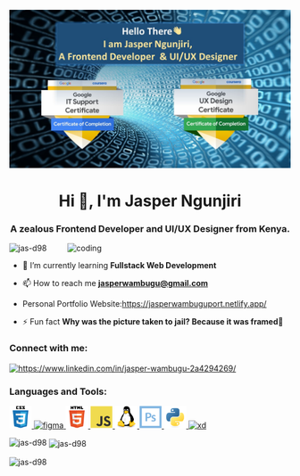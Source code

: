![logo](https://github.com/JAS-D98/JAS-D98/blob/main/Github%20Cover%20.jpg)
<h1 align="center">Hi 👋, I'm Jasper Ngunjiri</h1>
<h3 align="center">A zealous Frontend Developer and UI/UX Designer from Kenya.</h3>

<img align="right" alt="coding" width="400" src="https://media.tenor.com/Aw2-4sShkCUAAAAd/coding.gif">

<p align="left"> <img src="https://komarev.com/ghpvc/?username=jas-d98&label=Profile%20views&color=0e75b6&style=flat" alt="jas-d98" /> </p>

- 🌱 I’m currently learning **Fullstack Web Development**

- 📫 How to reach me **jasperwambugu@gmail.com**
-  Personal Portfolio Website:https://jasperwambuguport.netlify.app/

- ⚡ Fun fact **Why was the picture taken to jail? Because it was framed🤣**

<h3 align="left">Connect with me:</h3>
<p align="left">
<a href="https://linkedin.com/in/https://www.linkedin.com/in/jasper-wambugu-2a4294269/" target="blank"><img align="center" src="https://raw.githubusercontent.com/rahuldkjain/github-profile-readme-generator/master/src/images/icons/Social/linked-in-alt.svg" alt="https://www.linkedin.com/in/jasper-wambugu-2a4294269/" height="30" width="40" /></a>
</p>

<h3 align="left">Languages and Tools:</h3>
<p align="left"> <a href="https://www.w3schools.com/css/" target="_blank" rel="noreferrer"> <img src="https://raw.githubusercontent.com/devicons/devicon/master/icons/css3/css3-original-wordmark.svg" alt="css3" width="40" height="40"/> </a> <a href="https://www.figma.com/" target="_blank" rel="noreferrer"> <img src="https://www.vectorlogo.zone/logos/figma/figma-icon.svg" alt="figma" width="40" height="40"/> </a> <a href="https://www.w3.org/html/" target="_blank" rel="noreferrer"> <img src="https://raw.githubusercontent.com/devicons/devicon/master/icons/html5/html5-original-wordmark.svg" alt="html5" width="40" height="40"/> </a> <a href="https://developer.mozilla.org/en-US/docs/Web/JavaScript" target="_blank" rel="noreferrer"> <img src="https://raw.githubusercontent.com/devicons/devicon/master/icons/javascript/javascript-original.svg" alt="javascript" width="40" height="40"/> </a> <a href="https://www.linux.org/" target="_blank" rel="noreferrer"> <img src="https://raw.githubusercontent.com/devicons/devicon/master/icons/linux/linux-original.svg" alt="linux" width="40" height="40"/> </a> <a href="https://www.photoshop.com/en" target="_blank" rel="noreferrer"> <img src="https://raw.githubusercontent.com/devicons/devicon/master/icons/photoshop/photoshop-line.svg" alt="photoshop" width="40" height="40"/> </a> <a href="https://www.python.org" target="_blank" rel="noreferrer"> <img src="https://raw.githubusercontent.com/devicons/devicon/master/icons/python/python-original.svg" alt="python" width="40" height="40"/> </a> <a href="https://www.adobe.com/products/xd.html" target="_blank" rel="noreferrer"> <img src="https://cdn.worldvectorlogo.com/logos/adobe-xd.svg" alt="xd" width="40" height="40"/> </a> </p>

<p><img align="left" src="https://github-readme-stats.vercel.app/api/top-langs?username=jas-d98&show_icons=true&locale=en&layout=compact" alt="jas-d98" /></p>

<p>&nbsp;<img align="center" src="https://github-readme-stats.vercel.app/api?username=jas-d98&show_icons=true&locale=en" alt="jas-d98" /></p>

<p><img align="center" src="https://github-readme-streak-stats.herokuapp.com/?user=jas-d98&" alt="jas-d98" /></p>

